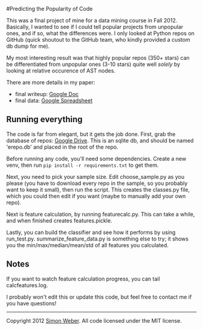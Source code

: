 #Predicting the Popularity of Code

This was a final project of mine for a data mining course in Fall 2012. Basically, I wanted to see if I could tell popular projects from unpopular ones, and if so, what the differences were. I only looked at Python repos on GitHub (quick shoutout to the GitHub team, who kindly provided a custom db dump for me).

My most interesting result was that highly popular repos (350+ stars) can be differentiated from unpopular ones (3-10 stars) quite well *solely* by looking at relative occurence of AST nodes.

There are more details in my paper:

* final writeup: [Google Doc](https://docs.google.com/document/d/1MBNpGsrt1jIqcLqxFWOW7m_7j1zvouTu3uyqlfLn7EQ/edit)
* final data: [Google Spreadsheet](https://docs.google.com/spreadsheet/ccc?key=0ArbW86SpnfA8dHhBcGVybEZFZ3pfd3lZb0w0Nm1WVWc)

## Running everything

The code is far from elegant, but it gets the job done. First, grab the database of repos: [Google Drive](https://docs.google.com/open?id=0B7bW86SpnfA8Wk1GcmF2R1JtN1E). This is an sqlite db, and should be named 'erepo.db' and placed in the root of the repo.

Before running any code, you'll need some dependencies. Create a new venv, then run `pip install -r requirements.txt` to get them.

Next, you need to pick your sample size. Edit choose_sample.py as you please (you have to download every repo in the sample, so you probably want to keep it small), then run the script. This creates the classes.py file, which you could then edit if you want (maybe to manually add your own repo).

Next is feature calculation, by running featurecalc.py. This can take a while, and when finished creates features.pickle.

Lastly, you can build the classifier and see how it performs by using run_test.py. summarize_feature_data.py is something else to try; it shows you the min/max/median/mean/std of all features you calculated.

## Notes
If you want to watch feature calculation progress, you can tail calcfeatures.log.

I probably won't edit this or update this code, but feel free to contact me if you have questions!


- - -

Copyright 2012 [Simon Weber](http://www.simonmweber.com). 
All code licensed under the MIT license.
